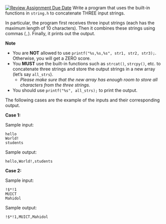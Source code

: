 [![Review Assignment Due Date](https://classroom.github.com/assets/deadline-readme-button-22041afd0340ce965d47ae6ef1cefeee28c7c493a6346c4f15d667ab976d596c.svg)](https://classroom.github.com/a/suerKP1J)
Write a program that uses the built-in functions in `string.h` to concatenate THREE input strings.

In particular, the program first receives three input strings (each has the maximum length of 10 characters). Then it combines these strings using commas (`,`). Finally, it prints out the output.

**Note**
- You are **NOT** allowed to use `printf("%s,%s,%s", str1, str2, str3);`. Otherwise, you will get a ZERO score.
- You **MUST** use the built-in functions such as `strcat()`, `strcpy()`, etc. to concatenate three strings and store the output strings in a new array (let’s say `all_strs`).
  - *Please make sure that the new array has enough room to store all characters from the three strings.*
- You should use `printf("%s", all_strs);` to print the output.
 

The following cases are the example of the inputs and their corresponding output.   


**Case 1:**

Sample input:
```
hello
World!
students
```
Sample output:
```
hello,World!,students 
```

**Case 2:**

Sample input:
```
!$*!1
MUICT
Mahidol
```
Sample output:
```
!$*!1,MUICT,Mahidol 
```

